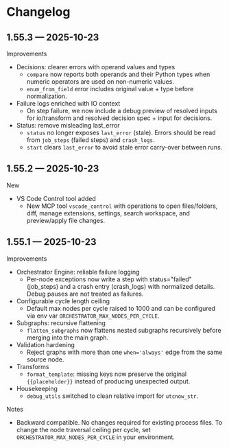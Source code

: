 # Changelog

## 1.55.3 — 2025-10-23

Improvements
- Decisions: clearer errors with operand values and types
  - `compare` now reports both operands and their Python types when numeric operators are used on non-numeric values.
  - `enum_from_field` error includes original value + type before normalization.
- Failure logs enriched with IO context
  - On step failure, we now include a debug preview of resolved inputs for io/transform and resolved decision spec + input for decisions.
- Status: remove misleading last_error
  - `status` no longer exposes `last_error` (stale). Errors should be read from `job_steps` (failed steps) and `crash_logs`.
  - `start` clears `last_error` to avoid stale error carry-over between runs.

## 1.55.2 — 2025-10-23

New
- VS Code Control tool added
  - New MCP tool `vscode_control` with operations to open files/folders, diff, manage extensions, settings, search workspace, and preview/apply file changes.

## 1.55.1 — 2025-10-23

Improvements
- Orchestrator Engine: reliable failure logging
  - Per-node exceptions now write a step with status="failed" (job_steps) and a crash entry (crash_logs) with normalized details. Debug pauses are not treated as failures.
- Configurable cycle length ceiling
  - Default max nodes per cycle raised to 1000 and can be configured via env var `ORCHESTRATOR_MAX_NODES_PER_CYCLE`.
- Subgraphs: recursive flattening
  - `flatten_subgraphs` now flattens nested subgraphs recursively before merging into the main graph.
- Validation hardening
  - Reject graphs with more than one `when='always'` edge from the same source node.
- Transforms
  - `format_template`: missing keys now preserve the original `{{placeholder}}` instead of producing unexpected output.
- Housekeeping
  - `debug_utils` switched to clean relative import for `utcnow_str`.

Notes
- Backward compatible. No changes required for existing process files. To change the node traversal ceiling per cycle, set `ORCHESTRATOR_MAX_NODES_PER_CYCLE` in your environment.
